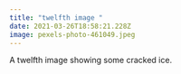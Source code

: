 ```yaml
---
title: "twelfth image "
date: 2021-03-26T18:58:21.228Z
image: pexels-photo-461049.jpeg
---
```

A twelfth image showing some cracked ice.